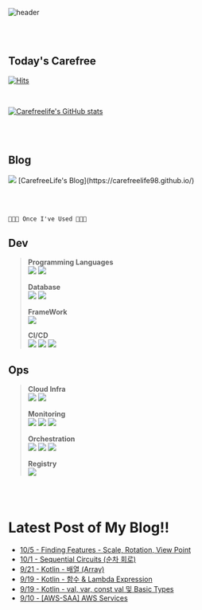 
![header](https://capsule-render.vercel.app/api?type=waving&text=CarefreeLife!&color=gradient)

<br><br>

## Today's Carefree
[![Hits](https://hits.seeyoufarm.com/api/count/incr/badge.svg?url=https%3A%2F%2Fgithub.com%2FCarefreeLife98&count_bg=%23ADAB92&title_bg=%23555555&icon=github.svg&icon_color=%23E7E7E7&title=Wish+you+all+Carefree&edge_flat=false)](https://hits.seeyoufarm.com)

<br>

[![Carefreelife's GitHub stats](https://github-readme-stats.vercel.app/api?username=carefreelife98&show_icons=true&theme=dark)](https://github.com/anuraghazra/github-readme-stats)

<br><br>

## Blog
<img src="https://img.shields.io/badge/Github Pages-222222?style=for-the-badge&logo=githubpages&logoColor=white">
[CarefreeLife's Blog](https://carefreelife98.github.io/)

<br><br>

```
🧑🏻‍💻 Once I've Used 🧑🏻‍💻
```

## Dev

>
> **Programming Languages** <br>
> <img src="https://img.shields.io/badge/JAVA-E6522C?style=for-the-badge&logo=java&logoColor=white">
> <img src="https://img.shields.io/badge/Python-3776AB?style=for-the-badge&logo=python&logoColor=white">
> 
> **Database** <br>
> <img src="https://img.shields.io/badge/MySQL-4479A1?style=for-the-badge&logo=MySQL&logoColor=white">
> <img src="https://img.shields.io/badge/MariaDB-003545?style=for-the-badge&logo=MariaDB&logoColor=white">
> 
> **FrameWork** <br>
> <img src="https://img.shields.io/badge/SpringBoot-6DB33F?style=for-the-badge&logo=SpringBoot&logoColor=white">
> 
> **CI/CD** <br>
> <img src="https://img.shields.io/badge/Github Actions-2088FF?style=for-the-badge&logo=githubactions&logoColor=white">
> <img src="https://img.shields.io/badge/ArgoCD-EF7B4D?style=for-the-badge&logo=argo&logoColor=white">
> <img src="https://img.shields.io/badge/TerraformCloud-7B42BC?style=for-the-badge&logo=terraform&logoColor=white"> <br>

## Ops
> 
> **Cloud Infra** <br>
> <img src="https://img.shields.io/badge/aws-FF9900?style=for-the-badge&logo=aws&logoColor=white">
> <img src="https://img.shields.io/badge/Terraform-7B42BC?style=for-the-badge&logo=terraform&logoColor=white">
> 
> **Monitoring** <br>
> <img src="https://img.shields.io/badge/Istio-466BB0?style=for-the-badge&logo=istio&logoColor=white">
> <img src="https://img.shields.io/badge/Prometheus-E6522C?style=for-the-badge&logo=prometheus&logoColor=white">
> <img src="https://img.shields.io/badge/Grafana-F46800?style=for-the-badge&logo=grafana&logoColor=white">
> 
> **Orchestration** <br>
> <img src="https://img.shields.io/badge/Docker-2496ED?style=for-the-badge&logo=Docker&logoColor=white">
> <img src="https://img.shields.io/badge/Kubernetes-326CE5?style=for-the-badge&logo=Kubernetes&logoColor=white">
> <img src="https://img.shields.io/badge/EKS-FF9900?style=for-the-badge&logo=amazoneks&logoColor=white">
> 
> **Registry** <br>
> <img src="https://img.shields.io/badge/github-181717?style=for-the-badge&logo=github&logoColor=white">

<br><br>

<h1>Latest Post of My Blog!!</h1>

 - [10/5 - Finding Features - Scale, Rotation, View Point](https://carefreelife98.github.io/inu-computervision/Rotation/)
 - [10/1 - Sequential Circuits (순차 회로)](https://carefreelife98.github.io/inu-computerarchitecture/SequentialCircuit/)
 - [9/21 - Kotlin - 배열 (Array)](https://carefreelife98.github.io/kotlin/Kotlin_Array/)
 - [9/19 - Kotlin - 함수 &amp; Lambda Expression](https://carefreelife98.github.io/kotlin/Kotlin_Function/)
 - [9/19 - Kotlin - val, var, const val 및 Basic Types](https://carefreelife98.github.io/kotlin/Kotlin_Types/)
 - [9/10 - [AWS-SAA] AWS Services](https://carefreelife98.github.io/aws-saa/AWS-Services/)
